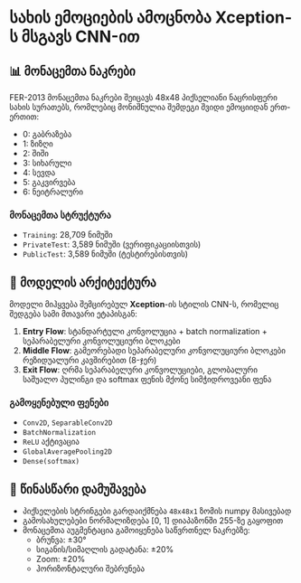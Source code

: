 # სახის ემოციების ამოცნობა Xception-ს მსგავს CNN-ით

## 📊 მონაცემთა ნაკრები

FER-2013 მონაცემთა ნაკრები შეიცავს 48x48 პიქსელიანი ნაცრისფერი სახის სურათებს, რომლებიც მონიშნულია შემდეგი შვიდი ემოციიდან ერთ-ერთით:

- 0: გაბრაზება  
- 1: ზიზღი  
- 2: შიში  
- 3: სიხარული  
- 4: სევდა  
- 5: გაკვირვება  
- 6: ნეიტრალური

### მონაცემთა სტრუქტურა

- `Training`: 28,709 ნიმუში  
- `PrivateTest`: 3,589 ნიმუში (ვერიფიკაციისთვის)  
- `PublicTest`: 3,589 ნიმუში (ტესტირებისთვის)

## 🧠 მოდელის არქიტექტურა

მოდელი მიჰყვება შემცირებულ **Xception**-ის სტილის CNN-ს, რომელიც შედგება სამი მთავარი ეტაპისგან:

1. **Entry Flow**: სტანდარტული კონვოლუცია + batch normalization + სეპარაბელური კონვოლუციური ბლოკები  
2. **Middle Flow**: გამეორებადი სეპარაბელური კონვოლუციური ბლოკები რეზიდუალური კავშირებით (8-ჯერ)  
3. **Exit Flow**: ღრმა სეპარაბელური კონვოლუციები, გლობალური საშუალო პულინგი და softmax ფენის მქონე სიმჭიდროვეანი ფენა

### გამოყენებული ფენები

- `Conv2D`, `SeparableConv2D`  
- `BatchNormalization`  
- `ReLU` აქტივაცია  
- `GlobalAveragePooling2D`  
- `Dense(softmax)`

## 🧪 წინასწარი დამუშავება

- პიქსელების სტრინგები გარდაიქმნება `48x48x1` ზომის numpy მასივებად  
- გამოსახულებები ნორმალიზდება [0, 1] დიაპაზონში 255-ზე გაყოფით  
- მონაცემთა აუგმენტაცია გამოიყენება საწვრთნელ ნაკრებზე:
  - ბრუნვა: ±30°  
  - სიგანის/სიმაღლის გადატანა: ±20%  
  - Zoom: ±20%  
  - ჰორიზონტალური შებრუნება


